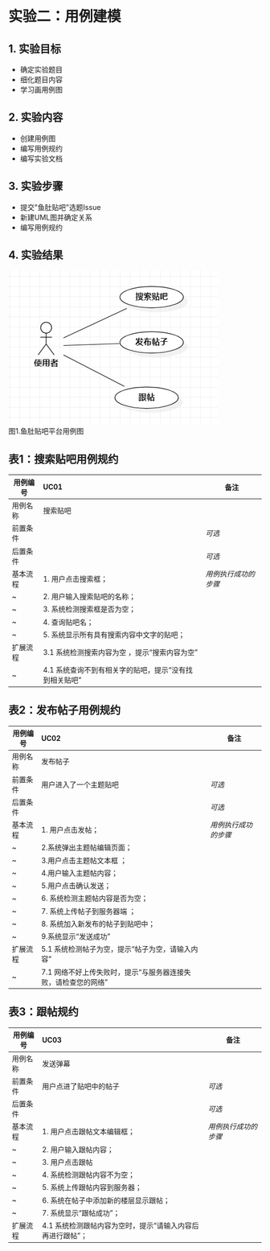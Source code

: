 # 实验二：用例建模

## 1. 实验目标

- 确定实验题目
- 细化题目内容
- 学习画用例图

## 2. 实验内容

- 创建用例图
- 编写用例规约
- 编写实验文档

## 3. 实验步骤

- 提交"鱼肚贴吧"选题Issue
- 新建UML图并确定关系
- 编写用例规约

## 4. 实验结果

![用例图](./Lab2.jpg)  
图1.鱼肚贴吧平台用例图

## 表1：搜索贴吧用例规约  

用例编号  | UC01 | 备注  
-|:-|-  
用例名称  | 搜索贴吧  |   
前置条件  |      | *可选*   
后置条件  |      | *可选*   
基本流程  | 1. 用户点击搜索框；  |*用例执行成功的步骤*    
~| 2. 用户输入搜索贴吧的名称；  |   
~| 3. 系统检测搜索框是否为空； |  
~| 4. 查询贴吧名；  |
~| 5. 系统显示所有具有搜索内容中文字的贴吧；  |
扩展流程  | 3.1 系统检测搜索内容为空 ，提示“搜索内容为空”|    
~| 4.1 系统查询不到有相关字的贴吧，提示“没有找到相关贴吧”  |  

## 表2：发布帖子用例规约

用例编号  | UC02 | 备注  
-|:-|-  
用例名称  | 发布帖子  |   
前置条件  | 用户进入了一个主题贴吧     | *可选*   
后置条件  |      | *可选*   
基本流程  | 1. 用户点击发帖；  |*用例执行成功的步骤* 
~| 2.系统弹出主题帖编辑页面；|   
~| 3.用户点击主题帖文本框 ；|   
~| 4.用户输入主题帖内容；|
~| 5.用户点击确认发送；  |   
~| 6.  系统检测主题帖内容是否为空；  |
~| 7. 系统上传帖子到服务器端 ；|
~| 8. 系统加入新发布的帖子到贴吧中；|   
~| 9.系统显示“发送成功” |
扩展流程  |  5.1 系统检测帖子为空，提示“帖子为空，请输入内容”  | 
~|7.1 网络不好上传失败时，提示“与服务器连接失败，请检查您的网络” |   

## 表3：跟帖规约  

用例编号  | UC03 | 备注  
-|:-|-  
用例名称  | 发送弹幕  |   
前置条件  |用户点进了贴吧中的帖子     | *可选*   
后置条件  |      | *可选*   
基本流程  | 1. 用户点击跟帖文本编辑框；  |*用例执行成功的步骤*    
~| 2. 用户输入跟帖内容； |   
~| 3. 用户点击跟帖 |
~| 4. 系统检测跟帖内容不为空；  | 
~| 5. 系统上传跟帖内容到服务器；  |  
~| 6. 系统在帖子中添加新的楼层显示跟帖；  |  
~| 7. 系统显示“跟帖成功”；  |  
扩展流程  | 4.1 系统检测跟帖内容为空时，提示“请输入内容后再进行跟帖”； |  
